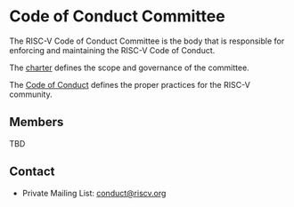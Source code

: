 # Code of Conduct Committee
The RISC-V Code of Conduct Committee is the body that is responsible for enforcing and maintaining the RISC-V Code of Conduct.

The [charter](charter.md) defines the scope and governance of the committee.

The [Code of Conduct](https://riscv.org/community/community-code-of-conduct/) defines the proper practices for the RISC-V community.

## Members
TBD

## Contact
- Private Mailing List: conduct@riscv.org

